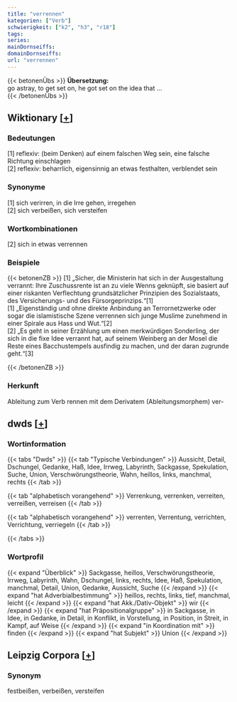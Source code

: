 ```yaml
---
title: "verrennen"
kategorien: ["Verb"]
schwierigkeit: ["k2", "h3", "r18"]
tags:
series:
mainDornseiffs:
domainDornseiffs:
url: "verrennen"
---
```


{{< betonenÜbs >}}
**Übersetzung:**  
go astray, to get set on, he got set on the idea that …  
{{< /betonenÜbs >}}

## Wiktionary [[+](https://de.wiktionary.org/wiki/verrennen)]

### Bedeutungen
[1] reflexiv: (beim Denken) auf einem falschen Weg sein, eine falsche Richtung einschlagen  
[2] reflexiv: beharrlich, eigensinnig an etwas festhalten, verblendet sein  

### Synonyme
[1] sich verirren, in die Irre gehen, irregehen  
[2] sich verbeißen, sich versteifen  

### Wortkombinationen
[2] sich in etwas verrennen  

### Beispiele
{{< betonenZB >}}
[1] „Sicher, die Ministerin hat sich in der Ausgestaltung verrannt: Ihre Zuschussrente ist an zu viele Wenns geknüpft, sie basiert auf einer riskanten Verflechtung grundsätzlicher Prinzipien des Sozialstaats, des Versicherungs- und des Fürsorgeprinzips.“[1]  
[1] „Eigenständig und ohne direkte Anbindung an Terrornetzwerke oder sogar die islamistische Szene verrennen sich junge Muslime zunehmend in einer Spirale aus Hass und Wut.“[2]  
[2] „Es geht in seiner Erzählung um einen merkwürdigen Sonderling, der sich in die fixe Idee verrannt hat, auf seinem Weinberg an der Mosel die Reste eines Bacchustempels ausfindig zu machen, und der daran zugrunde geht.“[3]  

{{< /betonenZB >}}
### Herkunft
Ableitung zum Verb rennen mit dem Derivatem (Ableitungsmorphem) ver-  



## dwds [[+](https://www.dwds.de/wb/verrennen)]

### Wortinformation
{{< tabs "Dwds" >}}
{{< tab "Typische Verbindungen" >}}
Aussicht, Detail, Dschungel, Gedanke, Haß, Idee, Irrweg, Labyrinth, Sackgasse, Spekulation, Suche, Union, Verschwörungstheorie, Wahn, heillos, links, manchmal, rechts
{{< /tab >}}

{{< tab "alphabetisch vorangehend" >}}
Verrenkung, verrenken, verreiten, verreißen, verreisen
{{< /tab >}}

{{< tab "alphabetisch vorangehend" >}}
verrenten, Verrentung, verrichten, Verrichtung, verriegeln
{{< /tab >}}

{{< /tabs >}}

### Wortprofil
{{< expand "Überblick" >}} Sackgasse, heillos, Verschwörungstheorie, Irrweg, Labyrinth, Wahn, Dschungel, links, rechts, Idee, Haß, Spekulation, manchmal, Detail, Union, Gedanke, Aussicht, Suche {{< /expand >}}
{{< expand "hat Adverbialbestimmung" >}} heillos, rechts, links, tief, manchmal, leicht {{< /expand >}}
{{< expand "hat Akk./Dativ-Objekt" >}} wir {{< /expand >}}
{{< expand "hat Präpositionalgruppe" >}} in Sackgasse, in Idee, in Gedanke, in Detail, in Konflikt, in Vorstellung, in Position, in Streit, in Kampf, auf Weise {{< /expand >}}
{{< expand "in Koordination mit" >}} finden {{< /expand >}}
{{< expand "hat Subjekt" >}} Union {{< /expand >}}

## Leipzig Corpora [[+](https://corpora.uni-leipzig.de/en/res?word=verrennen&corpusId=deu_newscrawl-public_2018)]


### Synonym
festbeißen, verbeißen, versteifen

